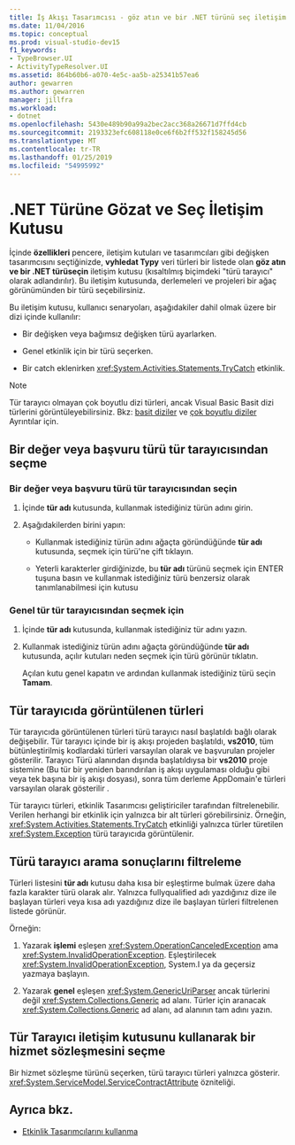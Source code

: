 ```yaml
---
title: İş Akışı Tasarımcısı - göz atın ve bir .NET türünü seç iletişim kutusu
ms.date: 11/04/2016
ms.topic: conceptual
ms.prod: visual-studio-dev15
f1_keywords:
- TypeBrowser.UI
- ActivityTypeResolver.UI
ms.assetid: 864b60b6-a070-4e5c-aa5b-a25341b57ea6
author: gewarren
ms.author: gewarren
manager: jillfra
ms.workload:
- dotnet
ms.openlocfilehash: 5430e489b90a99a2bec2acc368a26671d7ffd4cb
ms.sourcegitcommit: 2193323efc608118e0ce6f6b2ff532f158245d56
ms.translationtype: MT
ms.contentlocale: tr-TR
ms.lasthandoff: 01/25/2019
ms.locfileid: "54995992"
---
```

# <a name="browse-and-select-a-net-type-dialog-box"></a>.NET Türüne Gözat ve Seç İletişim Kutusu

İçinde **özellikleri** pencere, iletişim kutuları ve tasarımcıları gibi değişken tasarımcısını seçtiğinizde, **vyhledat Typy** veri türleri bir listede olan **göz atın ve bir .NET türüseçin** iletişim kutusu (kısaltılmış biçimdeki "türü tarayıcı" olarak adlandırılır). Bu iletişim kutusunda, derlemeleri ve projeleri bir ağaç görünümünden bir türü seçebilirsiniz.

Bu iletişim kutusu, kullanıcı senaryoları, aşağıdakiler dahil olmak üzere bir dizi içinde kullanılır:

-   Bir değişken veya bağımsız değişken türü ayarlarken.

-   Genel etkinlik için bir türü seçerken.

-   Bir catch eklenirken <xref:System.Activities.Statements.TryCatch> etkinlik.

> [!NOTE]
> Tür tarayıcı olmayan çok boyutlu dizi türleri, ancak Visual Basic Basit dizi türlerini görüntüleyebilirsiniz. Bkz: [basit diziler](http://go.microsoft.com/fwlink/?LinkId=195226) ve [çok boyutlu diziler](http://go.microsoft.com/fwlink/?LinkId=195227) Ayrıntılar için.

## <a name="selecting-a-value-or-reference-type-from-the-type-browser"></a>Bir değer veya başvuru türü tür tarayıcısından seçme

### <a name="to-select-a-value-or-reference-type-from-the-type-browser"></a>Bir değer veya başvuru türü tür tarayıcısından seçin

1.  İçinde **tür adı** kutusunda, kullanmak istediğiniz türün adını girin.

2.  Aşağıdakilerden birini yapın:

    -   Kullanmak istediğiniz türün adını ağaçta göründüğünde **tür adı** kutusunda, seçmek için türü'ne çift tıklayın.

    -   Yeterli karakterler girdiğinizde, bu **tür adı** türünü seçmek için ENTER tuşuna basın ve kullanmak istediğiniz türü benzersiz olarak tanımlanabilmesi için kutusu

### <a name="to-select-a-generic-type-from-the-type-browser"></a>Genel tür tür tarayıcısından seçmek için

1.  İçinde **tür adı** kutusunda, kullanmak istediğiniz tür adını yazın.

2.  Kullanmak istediğiniz türün adını ağaçta göründüğünde **tür adı** kutusunda, açılır kutuları neden seçmek için türü görünür tıklatın.

     Açılan kutu genel kapatın ve ardından kullanmak istediğiniz türü seçin **Tamam**.

## <a name="types-displayed-in-the-type-browser"></a>Tür tarayıcıda görüntülenen türleri

Tür tarayıcıda görüntülenen türleri türü tarayıcı nasıl başlatıldı bağlı olarak değişebilir. Tür tarayıcı içinde bir iş akışı projeden başlatıldı, **vs2010**, tüm bütünleştirilmiş kodlardaki türleri varsayılan olarak ve başvurulan projeler gösterilir. Tarayıcı Türü alanından dışında başlatıldıysa bir **vs2010** proje sistemine (Bu tür bir yeniden barındırılan iş akışı uygulaması olduğu gibi veya tek başına bir iş akışı dosyası), sonra tüm derleme AppDomain'e türleri varsayılan olarak gösterilir .

Tür tarayıcı türleri, etkinlik Tasarımcısı geliştiriciler tarafından filtrelenebilir. Verilen herhangi bir etkinlik için yalnızca bir alt türleri görebilirsiniz. Örneğin, <xref:System.Activities.Statements.TryCatch> etkinliği yalnızca türler türetilen <xref:System.Exception> türü tarayıcıda görüntülenir.

## <a name="filtering-search-results-in-the-type-browser"></a>Türü tarayıcı arama sonuçlarını filtreleme

Türleri listesini **tür adı** kutusu daha kısa bir eşleştirme bulmak üzere daha fazla karakter türü olarak alır. Yalnızca fullyqualified adı yazdığınız dize ile başlayan türleri veya kısa adı yazdığınız dize ile başlayan türleri filtrelenen listede görünür.

Örneğin:

1.  Yazarak **işlemi** eşleşen <xref:System.OperationCanceledException> ama <xref:System.InvalidOperationException>. Eşleştirilecek <xref:System.InvalidOperationException>, System.I ya da geçersiz yazmaya başlayın.

2.  Yazarak **genel** eşleşen <xref:System.GenericUriParser> ancak türlerini değil <xref:System.Collections.Generic> ad alanı. Türler için aranacak <xref:System.Collections.Generic> ad alanı, ad alanının tam adını yazın.

## <a name="selecting-a-service-contract-using-the-type-browser-dialog"></a>Tür Tarayıcı iletişim kutusunu kullanarak bir hizmet sözleşmesini seçme

Bir hizmet sözleşme türünü seçerken, türü tarayıcı türleri yalnızca gösterir. <xref:System.ServiceModel.ServiceContractAttribute> özniteliği.

## <a name="see-also"></a>Ayrıca bkz.

- [Etkinlik Tasarımcılarını kullanma](../workflow-designer/using-the-activity-designers.md)